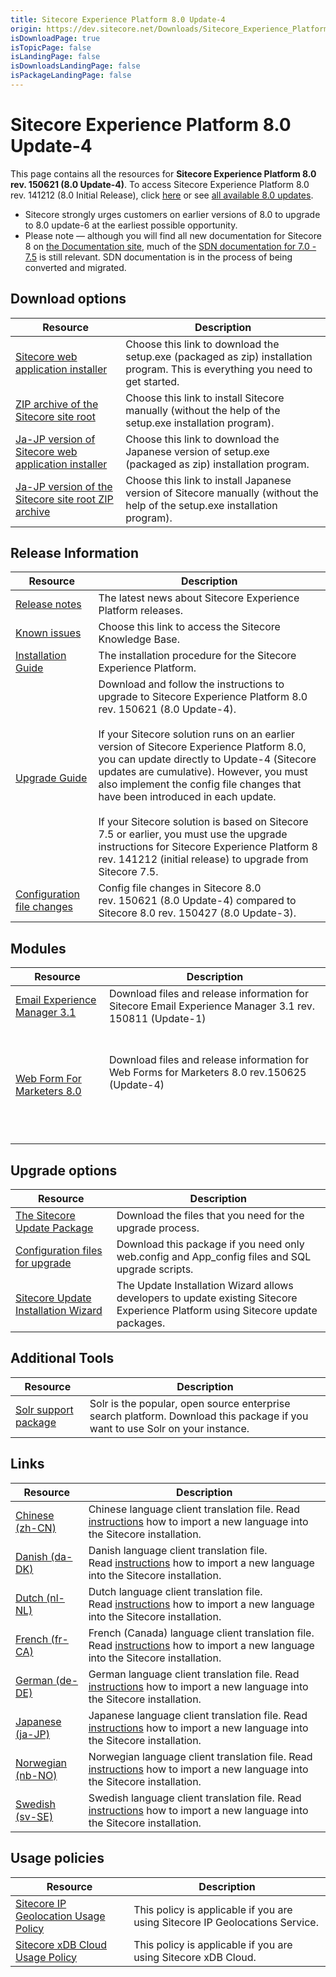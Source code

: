 ```yaml
---
title: Sitecore Experience Platform 8.0 Update-4
origin: https://dev.sitecore.net/Downloads/Sitecore_Experience_Platform/8_0/Sitecore_Experience_Platform_80_Update4.aspx
isDownloadPage: true
isTopicPage: false
isLandingPage: false
isDownloadsLandingPage: false
isPackageLandingPage: false
---
```


# Sitecore Experience Platform 8.0 Update-4

This page contains all the resources for **Sitecore Experience Platform 8.0 rev. 150621 (8.0 Update-4)**. To access Sitecore Experience Platform 8.0 rev. 141212 (8.0 Initial Release), click [here](/downloads/Sitecore_Experience_Platform/8_0/Sitecore_Experience_Platform_8_0) or see [all available 8.0 updates](/downloads/Sitecore_Experience_Platform/8_0).

  <Alert variant='warning' mb={4}>
    <AlertIcon />
    

-   Sitecore strongly urges customers on earlier versions of 8.0 to upgrade to 8.0 update-6 at the earliest possible opportunity.
-   Please note — although you will find all new documentation for Sitecore 8 on [the Documentation site](http://doc.sitecore.net), much of the [SDN documentation for 7.0 - 7.5](http://sdn.sitecore.net/Reference/Sitecore%207) is still relevant. SDN documentation is in the process of being converted and migrated.


  </Alert>
  

## Download options

 | Resource | Description |
 | --- | --- |
 | [Sitecore web application installer](https://scdp.blob.core.windows.net/downloads/Sitecore%20Experience%20Platform/8%200/Sitecore%20Experience%20Platform%2080%20Update4/Secure/Sitecore%2080%20rev%20150621exe.zip) | Choose this link to download the setup.exe (packaged as zip) installation program. This is everything you need to get started. |
 | [ZIP archive of the Sitecore site root](https://scdp.blob.core.windows.net/downloads/Sitecore%20Experience%20Platform/8%200/Sitecore%20Experience%20Platform%2080%20Update4/Secure/site%20root/Sitecore%2080%20rev%20150621.zip) | Choose this link to install Sitecore manually (without the help of the setup.exe installation program). |
 | [Ja-JP version of Sitecore web application installer](https://scdp.blob.core.windows.net/downloads/Sitecore%20Experience%20Platform/8%200/Sitecore%20Experience%20Platform%2080%20Update4/Secure/Sitecore%2080%20rev%20150621jaJPexe.zip) | Choose this link to download the Japanese version of setup.exe (packaged as zip) installation program. |
 | [Ja-JP version of the Sitecore site root ZIP archive](https://scdp.blob.core.windows.net/downloads/Sitecore%20Experience%20Platform/8%200/Sitecore%20Experience%20Platform%2080%20Update4/Secure/site%20root/Sitecore%2080%20rev%20150621jaJP.zip) | Choose this link to install Japanese version of Sitecore manually (without the help of the setup.exe installation program). |

## Release Information

 | Resource | Description |
 | --- | --- |
 | [Release notes](/downloads/Sitecore_Experience_Platform/8_0/Sitecore_Experience_Platform_80_Update4/Release_notes) | The latest news about Sitecore Experience Platform releases. |
 | [Known issues](https://kb.sitecore.net/articles/616431) | Choose this link to access the Sitecore Knowledge Base. |
 | [Installation Guide](https://scdp.blob.core.windows.net/downloads/Sitecore%20Experience%20Platform/8%200/Sitecore%20Experience%20Platform%2080%20Update4/Secure/InstallationGuideSC80Update4.pdf) | The installation procedure for the Sitecore Experience Platform. |
 | [Upgrade Guide](https://scdp.blob.core.windows.net/downloads/Sitecore%20Experience%20Platform/8%200/Sitecore%20Experience%20Platform%2080%20Update4/Secure/Sitecore%2080%20Update4%20Update%20Instructions.pdf) | Download and follow the instructions to upgrade to Sitecore Experience Platform 8.0 rev. 150621 (8.0 Update-4).  <br />  <br />If your Sitecore solution runs on an earlier version of Sitecore Experience Platform 8.0, you can update directly to Update-4 (Sitecore updates are cumulative). However, you must also implement the config file changes that have been introduced in each update.  <br />  <br />If your Sitecore solution is based on Sitecore  7.5 or earlier, you must use the upgrade instructions for Sitecore Experience Platform 8 rev. 141212 (initial release) to upgrade from Sitecore 7.5. |
 | [Configuration file changes](https://scdp.blob.core.windows.net/downloads/Sitecore%20Experience%20Platform/8%200/Sitecore%20Experience%20Platform%2080%20Update4/Secure/Sitecore%2080%20Update4%20Configuration%20File%20Changes.pdf) | Config file changes in Sitecore 8.0 rev. 150621 (8.0 Update-4) compared to Sitecore 8.0 rev. 150427 (8.0 Update-3). |

## Modules

 | Resource | Description |
 | --- | --- |
 | [Email Experience Manager 3.1](/downloads/Email_Experience_Manager/Email_Experience_Manager_31/Email_Experience_Manager_31_Update1) | Download files and release information for Sitecore Email Experience Manager 3.1 rev. 150811 (Update-1) |
 | [Web Form For Marketers 8.0](/downloads/Web_Forms_For_Marketers/Web_Forms_for_Marketers_80/Web_Forms_for_Marketers_80_Update4) | <br /><br />Download files and release information for Web Forms for Marketers 8.0 rev.150625 (Update-4)<br /><br />  <br />  <br />  |

## Upgrade options

 | Resource | Description |
 | --- | --- |
 | [The Sitecore Update Package](https://scdp.blob.core.windows.net/downloads/Sitecore%20Experience%20Platform/8%200/Sitecore%20Experience%20Platform%2080%20Update4/Secure/Sitecore%2080%20rev%20150621%20Update4%20Update%20Package.zip) | Download the files that you need for the upgrade process. |
 | [Configuration files for upgrade](https://scdp.blob.core.windows.net/downloads/Sitecore%20Experience%20Platform/8%200/Sitecore%20Experience%20Platform%2080%20Update4/Secure/Configuration%20files%20for%20Sitecore%20XP%208%20Update4.zip) | Download this package if you need only web.config and App_config files and SQL upgrade scripts. |
 | [Sitecore Update Installation Wizard](https://scdp.blob.core.windows.net/downloads/Sitecore%20Experience%20Platform/8%200/Sitecore%20Experience%20Platform%2080%20Update4/Secure/Sitecore%20Update%20Installation%20Wizard%20100%20rev%20150619.zip) | The Update Installation Wizard allows developers to update existing Sitecore Experience Platform using Sitecore update packages. |

## Additional Tools

 | Resource | Description |
 | --- | --- |
 | [Solr support package](https://scdp.blob.core.windows.net/downloads/Sitecore%20Experience%20Platform/8%200/Sitecore%20Experience%20Platform%2080%20Update4/Secure/SitecoreSolrSupport%20100%20rev%20150612.zip) | Solr is the popular, open source enterprise search platform. Download this package if you want to use Solr on your instance. |

## Links

 | Resource | Description |
 | --- | --- |
 | [Chinese (zh-CN)](https://scdp.blob.core.windows.net/downloads/Sitecore%20Experience%20Platform/8%200/Sitecore%20Experience%20Platform%208%20update1/Secure/platform80-zh-CN-150206.zip) | Chinese language client translation file. Read [instructions](~/link?_id=A389FE1B59724AB08B57D1A9E526850A&_z=z) how to import a new language into the Sitecore installation. |
 | [Danish (da-DK)](https://scdp.blob.core.windows.net/downloads/Sitecore%20Experience%20Platform/8%200/Sitecore%20Experience%20Platform%2080%20Update4/Secure/Platform80daDK%20rev150621.zip) | Danish language client translation file. Read [instructions](~/link?_id=A389FE1B59724AB08B57D1A9E526850A&_z=z) how to import a new language into the Sitecore installation. |
 | [Dutch (nl-NL)](https://scdp.blob.core.windows.net/downloads/Sitecore%20Experience%20Platform/8%200/Sitecore%20Experience%20Platform%208%200/Secure/Platform80nlNL150420.zip) | Dutch language client translation file. Read [instructions](~/link?_id=A389FE1B59724AB08B57D1A9E526850A&_z=z) how to import a new language into the Sitecore installation.  <br /> |
 | [French (fr-CA)](https://scdp.blob.core.windows.net/downloads/Sitecore%20Experience%20Platform/8%200/Sitecore%20Experience%20Platform%208%200/Secure/platform80-fr-CA-151118.zip) | French (Canada) language client translation file. Read [instructions](~/link?_id=A389FE1B59724AB08B57D1A9E526850A&_z=z) how to import a new language into the Sitecore installation. |
 | [German (de-DE)](https://scdp.blob.core.windows.net/downloads/Sitecore%20Experience%20Platform/8%200/Sitecore%20Experience%20Platform%2080%20Update4/Secure/Platform80deDE%20rev150621.zip) | German language client translation file. Read [instructions](~/link?_id=A389FE1B59724AB08B57D1A9E526850A&_z=z) how to import a new language into the Sitecore installation. |
 | [Japanese (ja-JP)](https://scdp.blob.core.windows.net/downloads/Sitecore%20Experience%20Platform/8%200/Sitecore%20Experience%20Platform%2080%20Update4/Secure/Platform80jaJP%20rev150621.zip) | Japanese language client translation file. Read [instructions](~/link?_id=A389FE1B59724AB08B57D1A9E526850A&_z=z) how to import a new language into the Sitecore installation. |
 | [Norwegian (nb-NO)](https://scdp.blob.core.windows.net/downloads/Sitecore%20Experience%20Platform/8%200/Sitecore%20Experience%20Platform%208%200/Secure/platform80nbNO150702.zip) | Norwegian language client translation file. Read [instructions](~/link?_id=A389FE1B59724AB08B57D1A9E526850A&_z=z) how to import a new language into the Sitecore installation. |
 | [Swedish (sv-SE)](https://scdp.blob.core.windows.net/downloads/Sitecore%20Experience%20Platform/8%200/Sitecore%20Experience%20Platform%2080%20Update4/Secure/platform80svSE150623.zip) | Swedish language client translation file. Read [instructions](~/link?_id=A389FE1B59724AB08B57D1A9E526850A&_z=z) how to import a new language into the Sitecore installation. |

## Usage policies

 | Resource | Description |
 | --- | --- |
 | [Sitecore IP Geolocation Usage Policy](/downloads/Sitecore_Experience_Platform/Sitecore_IP_Geolocation_Usage_Policy) | This policy is applicable if you are using Sitecore IP Geolocations Service. |
 | [Sitecore xDB Cloud Usage Policy](/downloads/Sitecore_Experience_Platform/Sitecore_xDB_Cloud_Usage_Policy) | This policy is applicable if you are using Sitecore xDB Cloud. |